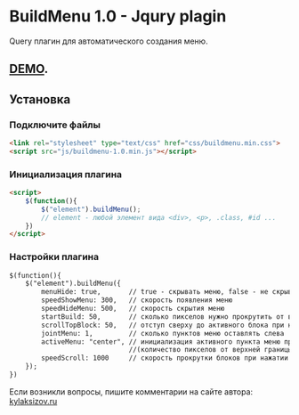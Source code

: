 # BuildMenu 1.0 - Jqury plagin
Query плагин для автоматического создания меню.

<h2><a href="http://kylaksizov.ru/demo/4/index.php" target="_blank">DEMO</a>.</h2>

## Установка

### Подключите файлы

```html
<link rel="stylesheet" type="text/css" href="css/buildmenu.min.css">
<script src="js/buildmenu-1.0.min.js"></script>
```

### Инициализация плагина

```html
<script>
    $(function(){
        $("element").buildMenu();
        // element - любой элемент вида <div>, <p>, .class, #id ...
    })
</script>
```

### Настройки плагина

```html
$(function(){
    $("element").buildMenu({
        menuHide: true,       // true - скрывать меню, false - не скрывать
        speedShowMenu: 300,   // скорость появления меню
        speedHideMenu: 500,   // скорость скрытия меню
        startBuild: 50,       // сколько пикселов нужно прокрутить от верха, что бы появлялось меню?
        scrollTopBlock: 50,   // отступ сверху до активного блока при нажатии на меню
        jointMenu: 1,         // cколько пунктов меню оставлять слева
        activeMenu: "center", // инициализация активного пункта меню при появлении блока на экране
                              //(количество пикселов от верхней границы окна браузера до блока px|"center")
        speedScroll: 1000     // скорость прокрутки блоков при нажатии на меню
    });
})
```

Если возникли вопросы, пишите комментарии на сайте автора: <a href="http://kylaksizov.ru/63-avtomaticheskoe-menyu-na-sayte-plagin-buildmenu.html" target="_blank">kylaksizov.ru</a>